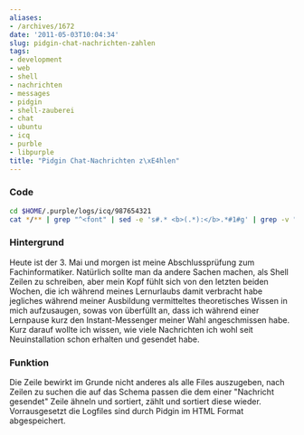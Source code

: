 ```yaml
---
aliases:
- /archives/1672
date: '2011-05-03T10:04:34'
slug: pidgin-chat-nachrichten-zahlen
tags:
- development
- web
- shell
- nachrichten
- messages
- pidgin
- shell-zauberei
- chat
- ubuntu
- icq
- purble
- libpurple
title: "Pidgin Chat-Nachrichten z\xE4hlen"
---
```


### Code

``` bash
cd $HOME/.purple/logs/icq/987654321
cat */** | grep "^<font" | sed -e 's#.* <b>(.*):</b>.*#1#g' | grep -v "^<"|sort | uniq -c | sort -rn
```

### Hintergrund

Heute ist der 3. Mai und morgen ist meine Abschlussprüfung
zum Fachinformatiker. Natürlich sollte man da andere Sachen machen, als
Shell Zeilen zu schreiben, aber mein Kopf fühlt sich von den letzten beiden
Wochen, die ich während meines Lernurlaubs damit verbracht habe jegliches
während meiner Ausbildung vermitteltes theoretisches Wissen in mich
aufzusaugen, sowas von überfüllt an, dass ich während einer Lernpause kurz
den Instant-Messenger meiner Wahl angeschmissen habe. Kurz darauf wollte
ich wissen, wie viele Nachrichten ich wohl seit Neuinstallation schon
erhalten und gesendet habe.

### Funktion

Die Zeile bewirkt im Grunde nicht anderes als alle Files
auszugeben, nach Zeilen zu suchen die auf das Schema passen die dem einer
"Nachricht gesendet" Zeile ähneln und sortiert, zählt und sortiert diese
wieder. Vorrausgesetzt die Logfiles sind durch Pidgin im HTML Format
abgespeichert.
